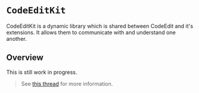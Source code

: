 # ``CodeEditKit``

CodeEditKit is a dynamic library which is shared between CodeEdit and it's extensions. It allows them to communicate with and understand one another.

## Overview

This is still work in progress. 

> See [this thread](https://github.com/orgs/CodeEditApp/discussions/792) for more information.
